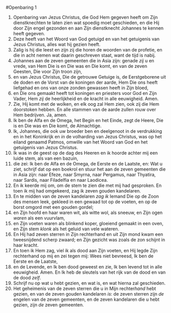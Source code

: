 #Openbaring 1
1. Openbaring van Jezus Christus, die God Hem gegeven heeft om Zijn dienstknechten te laten zien wat spoedig moet geschieden, en die Hij door Zijn engel gezonden en aan Zijn dienstknecht Johannes te kennen heeft gegeven.
2. Deze heeft van het Woord van God getuigd en van het getuigenis van Jezus Christus, alles wat hij gezien heeft.
3. Zalig is hij die leest en zijn zij die horen de woorden van de profetie, en die in acht nemen wat daarin geschreven staat, want de tijd is nabij.
4. Johannes aan de zeven gemeenten die in Asia zijn: genade *zij* u en vrede, van Hem Die is en Die was en Die komt, en van de zeven Geesten, Die voor Zijn troon zijn,
5. en van Jezus Christus, Die de getrouwe Getuige is, de Eerstgeborene uit de doden en de Vorst van de koningen der aarde, Hem Die ons heeft liefgehad en ons van onze zonden gewassen heeft in Zijn bloed,
6. en Die ons gemaakt heeft tot koningen en priesters voor God en Zijn Vader, Hem *zij* de heerlijkheid en de kracht in alle eeuwigheid. Amen.
7. Zie, Hij komt met de wolken, en elk oog zal Hem zien, ook zij die Hem doorstoken hebben. En alle stammen van de aarde zullen rouw over Hem bedrijven. Ja, amen.
8. Ik ben de Alfa en de Omega, het Begin en het Einde, zegt de Heere, Die is en Die was en Die komt, de Almachtige.
9. Ik, Johannes, die ook uw broeder ben en deelgenoot in de verdrukking en in het Koninkrijk en *in* de volharding van Jezus Christus, was op het eiland genaamd Patmos, omwille van het Woord van God en het getuigenis van Jezus Christus.
10. Ik was in de geest op de dag des Heeren en ik hoorde achter mij een luide stem, als van een bazuin,
11. die zei: Ik ben de Alfa en de Omega, de Eerste en de Laatste, en: Wat u ziet, schrijf dat op een boekrol en stuur het aan de zeven gemeenten die in Asia zijn: naar Efeze, naar Smyrna, naar Pergamus, naar Thyatira, naar Sardis, naar Filadelfia en naar Laodicea.
12. En ik keerde mij om, om de stem te zien die met mij had gesproken. En toen ik mij had omgekeerd, zag ik zeven gouden kandelaren.
13. En te midden van de zeven kandelaren *zag ik* Iemand Die op de Zoon des mensen leek, gekleed in een gewaad tot op de voeten, en op de borst omgord met een gouden gordel;
14. en Zijn hoofd en haar waren wit, als witte wol, als sneeuw, en Zijn ogen *waren* als een vuurvlam,
15. en Zijn voeten waren als blinkend koper, gloeiend gemaakt in een oven, en Zijn stem *klonk* als het geluid van vele wateren.
16. En Hij had zeven sterren in Zijn rechterhand en uit Zijn mond kwam een tweesnijdend scherp zwaard; en Zijn gezicht was zoals de zon schijnt in haar kracht.
17. En toen ik Hem zag, viel ik als dood aan Zijn voeten, en Hij legde Zijn rechterhand op mij en zei tegen mij: Wees niet bevreesd, Ik ben de Eerste en de Laatste,
18. en de Levende, en Ik ben dood geweest en zie, Ik ben levend tot in alle eeuwigheid. Amen. En Ik heb de sleutels van het rijk van de dood en van de dood *zelf*.
19. Schrijf nu op wat u hebt gezien, en wat is, en wat hierna zal geschieden.
20. Het geheimenis van de zeven sterren die u in Mijn rechter*hand* hebt gezien, en van de zeven gouden kandelaren *is*: de zeven sterren zijn *de* engelen van de zeven gemeenten, en de zeven kandelaren die u hebt gezien, zijn *de* zeven gemeenten.
